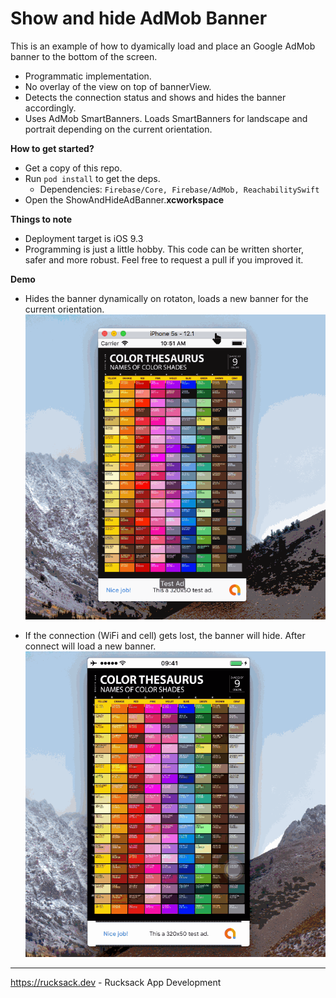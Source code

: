 # Show and hide AdMob Banner
This is an example of how to dyamically load and place an Google AdMob banner to the bottom of the screen.
* Programmatic implementation.
* No overlay of the view on top of bannerView.
* Detects the connection status and shows and hides the banner accordingly. 
* Uses AdMob SmartBanners. Loads SmartBanners for landscape and portrait depending on the current orientation.

**How to get started?**
* Get a copy of this repo.
* Run `pod install` to get the deps.
  * Dependencies: `Firebase/Core, Firebase/AdMob, ReachabilitySwift`
* Open the ShowAndHideAdBanner.**xcworkspace**

**Things to note**
* Deployment target is iOS 9.3
* Programming is just a little hobby. This code can be written shorter, safer and more robust. Feel free to request a pull if you improved it.

**Demo**
* Hides the banner dynamically on rotaton, loads a new banner for the current orientation.
![Device rotation](/images/2019-03-28-ShowHideBanner.gif)

* If the connection (WiFi and cell) gets lost, the banner will hide. After connect will load a new banner.
![Device rotation](/images/2019-03-28-ShowHideBanner-connectivity.gif)


---
https://rucksack.dev - Rucksack App Development
